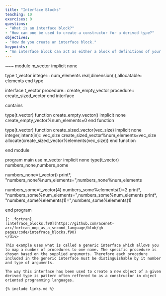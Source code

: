 ```yaml
---
title: "Interface Blocks"
teaching: 10
exercises: 0
questions:
- "What is an interface block?"
- "How can one be used to create a constructor for a derived type?"
objectives:
- "How do you create an interface block."
keypoints:
- "An interface block can act as either a block of definitions of your procedures (explicit interface) or as a means of associating different procedures with one common name (generic interface)."
---
```


<div class="gitfile" markdown="1">
~~~
module m_vector
  implicit none
  
  type t_vector
    integer:: num_elements
    real,dimension(:),allocatable:: elements
  end type
  
  interface t_vector
    procedure:: create_empty_vector
    procedure:: create_sized_vector
  end interface
  
  contains
  
  type(t_vector) function create_empty_vector()
    implicit none
    create_empty_vector%num_elements=0
  end function
  
  type(t_vector) function create_sized_vector(vec_size)
    implicit none
    integer,intent(in):: vec_size
    create_sized_vector%num_elements=vec_size
    allocate(create_sized_vector%elements(vec_size))
  end function
  
end module

program main
  use m_vector
  implicit none
  type(t_vector) numbers_none,numbers_some
  
  numbers_none=t_vector()
  print*, "numbers_none%num_elements=",numbers_none%num_elements
  
  numbers_some=t_vector(4)
  numbers_some%elements(1)=2
  print*, "numbers_some%num_elements=",numbers_some%num_elements
  print*, "numbers_some%elements(1)=",numbers_some%elements(1)
  
end program
~~~
{: .fortran}
[intefrace_blocks.f90](https://github.com/acenet-arc/fortran_oop_as_a_second_language/blob/gh-pages/code/intefrace_blocks.f90)
</div>

This example uses what is called a generic interface which allows you to map a number of procedures to one name. The specific procedure is chosen based on the supplied arguments. Therefore each procedure included in the generic interface must be distinguishable by it number and type of arguments.

The way this interface has been used to create a new object of a given derived type is pattern often reffered to as a constructor in object oriented programming languages.

{% include links.md %}

